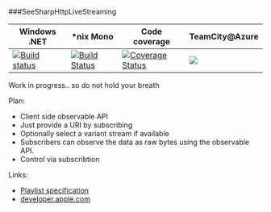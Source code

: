 ###SeeSharpHttpLiveStreaming

Windows .NET | *nix Mono  | Code coverage | TeamCity@Azure 
------------ | -----------|---------------|----------------
[![Build status](https://ci.appveyor.com/api/projects/status/mclbgbbph1fmhp5i?svg=true)](https://ci.appveyor.com/project/tpaananen/seesharphttplivestreaming) | [![Build Status](https://travis-ci.org/tpaananen/SeeSharpHttpLiveStreaming.svg?branch=master)](https://travis-ci.org/tpaananen/SeeSharpHttpLiveStreaming) | [![Coverage Status](https://coveralls.io/repos/tpaananen/SeeSharpHttpLiveStreaming/badge.svg)](https://coveralls.io/r/tpaananen/SeeSharpHttpLiveStreaming) | [![](https://www.jetbrains.com/teamcity/docs/logo_teamcity.svg)](http://tpaananen.cloudapp.net:8080/)


Work in progress.. so do not hold your breath

Plan:
- Client side observable API
- Just provide a URI by subscribing
- Optionally select a variant stream if available
- Subscribers can observe the data as raw bytes using the observable API.
- Control via subscribtion


Links:

- [Playlist specification](https://tools.ietf.org/html/draft-pantos-http-live-streaming-14)
- [developer.apple.com](https://developer.apple.com/library/ios/documentation/NetworkingInternet/Conceptual/StreamingMediaGuide/Introduction/Introduction.html)
